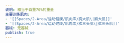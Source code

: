 ```yaml
---
说明: 相当于自重70%的重量
主要训练肌肉:
- '[[Spaces/2-Area/运动健康/肌肉库/胸大肌\|胸大肌]]'
- '[[Spaces/2-Area/运动健康/肌肉库/肱三头肌\|肱三头肌]]'
器械: 无器械
publish: true
---
```

